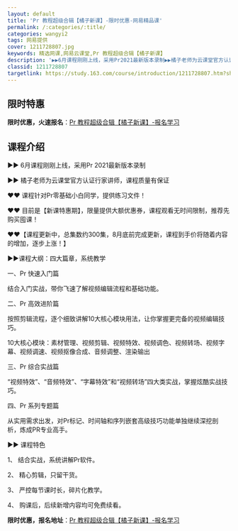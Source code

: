 ```yaml
---
layout: default
title: 'Pr 教程超级合辑【橘子新课】-限时优惠-网易精品课'
permalink: /:categories/:title/
categories: wangyi2
tags: 网易提供
cover: 1211728807.jpg
keywords: 精选网课,网易云课堂,Pr 教程超级合辑【橘子新课】
description: '▶▶6月课程刚刚上线，采用Pr2021最新版本录制▶▶橘子老师为云课堂官方认证行家讲师，课程质量有保证❤❤课程针对Pr零'
classid: 1211728807
targetlink: https://study.163.com/course/introduction/1211728807.htm?share=1&shareId=1025206652&utm_campaign=share&utm_medium=iphoneShare&utm_source=&utm_u=1025206652
---
```


## 限时特惠

**限时优惠，火速报名**：[Pr 教程超级合辑【橘子新课】-报名学习](https://study.163.com/course/introduction/1211728807.htm?share=1&shareId=1025206652&utm_campaign=share&utm_medium=iphoneShare&utm_source=&utm_u=1025206652)

## 课程介绍

▶▶ 6月课程刚刚上线，采用Pr 2021最新版本录制

▶▶ 橘子老师为云课堂官方认证行家讲师，课程质量有保证



❤❤ 课程针对Pr零基础小白同学，提供练习文件！



❤❤ 目前是【新课特惠期】，限量提供大额优惠券，课程观看无时间限制，推荐先购买囤课！



❤❤【课程更新中，总集数约300集，8月底前完成更新，课程到手价将随着内容的增加，逐步上涨！】



▶▶课程大纲：四大篇章，系统教学

一、Pr 快速入门篇

结合入门实战，带你飞速了解视频编辑流程和基础功能。



二、Pr 高效进阶篇

按照剪辑流程，逐个细致讲解10大核心模块用法，让你掌握更完备的视频编辑技巧。

10大核心模块：素材管理、视频剪辑、视频特效、视频调色、视频转场、视频字幕、视频调速、视频抠像合成、音频调整、渲染输出



三、Pr 综合实战篇

 “视频特效”、“音频特效”、“字幕特效”和“视频转场”四大类实战，掌握炫酷实战技巧。



四、Pr 系列专题篇 

从实用需求出发，对Pr标记、时间轴和序列嵌套高级技巧功能单独继续深挖剖析，炼成PR专业高手。



▶▶ 课程特色

1、  结合实战，系统讲解Pr软件。

2、  精心剪辑，只留干货。

3、  严控每节课时长，碎片化教学。

4、  购课后，后续新增内容均可免费续看。

**限时优惠，报名地址**：[Pr 教程超级合辑【橘子新课】-报名学习](https://study.163.com/course/introduction/1211728807.htm?share=1&shareId=1025206652&utm_campaign=share&utm_medium=iphoneShare&utm_source=&utm_u=1025206652)

